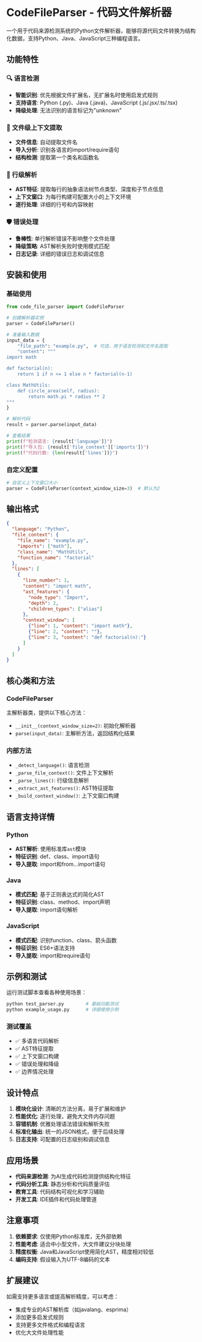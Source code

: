 # CodeFileParser - 代码文件解析器

一个用于代码来源检测系统的Python文件解析器，能够将源代码文件转换为结构化数据，支持Python、Java、JavaScript三种编程语言。

## 功能特性

### 🔍 语言检测
- **智能识别**: 优先根据文件扩展名，无扩展名时使用启发式规则
- **支持语言**: Python (.py)、Java (.java)、JavaScript (.js/.jsx/.ts/.tsx)
- **降级处理**: 无法识别的语言标记为"unknown"

### 📁 文件级上下文提取
- **文件信息**: 自动提取文件名
- **导入分析**: 识别各语言的import/require语句
- **结构检测**: 提取第一个类名和函数名

### 📝 行级解析
- **AST特征**: 提取每行的抽象语法树节点类型、深度和子节点信息
- **上下文窗口**: 为每行构建可配置大小的上下文环境
- **逐行处理**: 详细的行号和内容映射

### 🛡️ 错误处理
- **鲁棒性**: 单行解析错误不影响整个文件处理
- **降级策略**: AST解析失败时使用模式匹配
- **日志记录**: 详细的错误日志和调试信息

## 安装和使用

### 基础使用

```python
from code_file_parser import CodeFileParser

# 创建解析器实例
parser = CodeFileParser()

# 准备输入数据
input_data = {
    "file_path": "example.py",  # 可选，用于语言检测和文件名提取
    "content": """
import math

def factorial(n):
    return 1 if n <= 1 else n * factorial(n-1)

class MathUtils:
    def circle_area(self, radius):
        return math.pi * radius ** 2
"""
}

# 解析代码
result = parser.parse(input_data)

# 查看结果
print(f"检测语言: {result['language']}")
print(f"导入包: {result['file_context']['imports']}")
print(f"代码行数: {len(result['lines'])}")
```

### 自定义配置

```python
# 自定义上下文窗口大小
parser = CodeFileParser(context_window_size=3)  # 默认为2
```

## 输出格式

```json
{
  "language": "Python",
  "file_context": {
    "file_name": "example.py",
    "imports": ["math"],
    "class_name": "MathUtils",
    "function_name": "factorial"
  },
  "lines": [
    {
      "line_number": 1,
      "content": "import math",
      "ast_features": {
        "node_type": "Import",
        "depth": 2,
        "children_types": ["alias"]
      },
      "context_window": [
        {"line": 1, "content": "import math"},
        {"line": 2, "content": ""},
        {"line": 3, "content": "def factorial(n):"}
      ]
    }
  ]
}
```

## 核心类和方法

### CodeFileParser

主解析器类，提供以下核心方法：

- `__init__(context_window_size=2)`: 初始化解析器
- `parse(input_data)`: 主解析方法，返回结构化结果

### 内部方法

- `_detect_language()`: 语言检测
- `_parse_file_context()`: 文件上下文解析  
- `_parse_lines()`: 行级信息解析
- `_extract_ast_features()`: AST特征提取
- `_build_context_window()`: 上下文窗口构建

## 语言支持详情

### Python
- **AST解析**: 使用标准库`ast`模块
- **特征识别**: def、class、import语句
- **导入提取**: import和from...import语句

### Java  
- **模式匹配**: 基于正则表达式的简化AST
- **特征识别**: class、method、import声明
- **导入提取**: import语句解析

### JavaScript
- **模式匹配**: 识别function、class、箭头函数
- **特征识别**: ES6+语法支持
- **导入提取**: import和require语句

## 示例和测试

运行测试脚本查看各种使用场景：

```bash
python test_parser.py        # 基础功能测试
python example_usage.py      # 详细使用示例
```

### 测试覆盖

- ✅ 多语言代码解析
- ✅ AST特征提取
- ✅ 上下文窗口构建
- ✅ 错误处理和降级
- ✅ 边界情况处理

## 设计特点

1. **模块化设计**: 清晰的方法分离，易于扩展和维护
2. **性能优化**: 逐行处理，避免大文件内存问题
3. **容错机制**: 优雅处理语法错误和解析失败
4. **标准化输出**: 统一的JSON格式，便于后续处理
5. **日志支持**: 可配置的日志级别和调试信息

## 应用场景

- **代码来源检测**: 为AI生成代码检测提供结构化特征
- **代码分析工具**: 静态分析和代码质量评估
- **教育工具**: 代码结构可视化和学习辅助
- **开发工具**: IDE插件和代码处理管道

## 注意事项

1. **依赖要求**: 仅使用Python标准库，无外部依赖
2. **性能考虑**: 适合中小型文件，大文件建议分块处理
3. **精度权衡**: Java和JavaScript使用简化AST，精度相对较低
4. **编码支持**: 假设输入为UTF-8编码的文本

## 扩展建议

如需支持更多语言或提高解析精度，可以考虑：

- 集成专业的AST解析库（如javalang、esprima）
- 添加更多启发式规则
- 支持更多文件格式和编程语言
- 优化大文件处理性能 